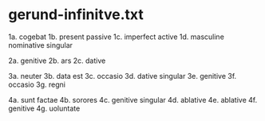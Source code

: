 # gerund-infinitve.txt

1a. cogebat
1b. present passive
1c. imperfect active
1d. masculine nominative singular

2a. genitive
2b. ars
2c. dative

3a. neuter
3b. data est
3c. occasio
3d. dative singular
3e. genitive
3f. occasio
3g. regni

4a. sunt factae
4b. sorores
4c. genitive singular
4d. ablative
4e. ablative
4f. genitive
4g. uoluntate

